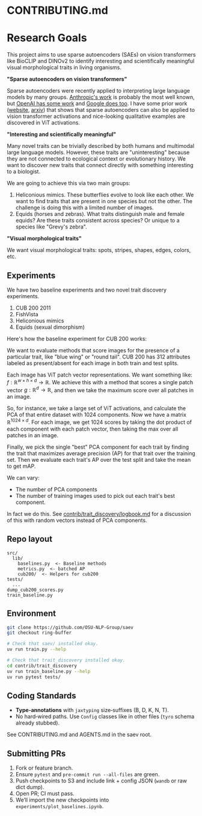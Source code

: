 # CONTRIBUTING.md

# Research Goals

This project aims to use sparse autoencoders (SAEs) on vision transformers like BioCLIP and DINOv2 to identify interesting and scientifically meaningful visual morphological traits in living organisms.

**"Sparse autoencoders on vision transformers"**

Sparse autoencoders were recently applied to interpreting large language models by many groups.
[Anthropic's work](https://transformer-circuits.pub/2024/scaling-monosemanticity/index.html) is probably the most well known, but [OpenAI has some work](https://cdn.openai.com/papers/sparse-autoencoders.pdf) and [Google does too](https://arxiv.org/abs/2408.05147).
I have some prior work ([website](https://osu-nlp-group.github.io/saev/), [arxiv](https://arxiv.org/abs/2502.06755))  that shows that sparse autoencoders can also be applied to vision transformer activations and nice-looking qualitative examples are discovered in ViT activations.

**"Interesting and scientifically meaningful"**

Many novel traits can be trivially described by both humans and multimodal large language models.
However, these traits are "uninteresting" because they are not connected to ecological context or evolutionary history.
We want to discover new traits that connect directly with something interesting to a biologist.

We are going to achieve this via two main groups:

1. Heliconious mimics. These butterflies evolve to look like each other. We want to find traits that are present in one species but not the other. The challenge is doing this with a limited number of images.
2. Equids (horses and zebras). What traits distinguish male and female equids? Are these traits consistent across species? Or unique to a species like "Grevy's zebra".

**"Visual morphological traits"**

We want visual morphological traits: spots, stripes, shapes, edges, colors, etc.

## Experiments

We have two baseline experiments and two novel trait discovery experiments.

1. CUB 200 2011
2. FishVista
3. Heliconious mimics
4. Equids (sexual dimorphism)

Here's how the baseline experiment for CUB 200 works:

We want to evaluate methods that score images for the presence of a particular trait, like "blue wing" or "round tail".
CUB 200 has 312 attributes labeled as present/absent for each image in both train and test splits.

Each image has ViT patch vector representations.
We want something like: $f : \mathbb{R}^{w \times h \times d} \rightarrow \mathbb{R}$.
We achieve this with a method that scores a single patch vector $g : \mathbb{R}^{d} \rightarrow \mathbb{R}$, and then we take the maximum score over all patches in an image.

So, for instance, we take a large set of ViT activations, and calculate the PCA of that entire dataset with 1024 components.
Now we have a matrix $\mathbb{R}^{1024 \times d}$.
For each image, we get 1024 scores by taking the dot product of each component with each patch vector, then taking the max over all patches in an image.

Finally, we pick the single "best" PCA component for each trait by finding the trait that maximizes average precision (AP) for that trait over the training set.
Then we evaluate each trait's AP over the test split and take the mean to get mAP.

We can vary:

* The number of PCA components
* The number of training images used to pick out each trait's best component.

In fact we do this.
See [contrib/trait_discovery/logbook.md](/contrib/trait_discovery/logbook.md) for a discussion of this with random vectors instead of PCA components.

## Repo layout

```
src/
  lib/
    baselines.py  <- Baseline methods
    metrics.py  <- batched AP
    cub200/  <- Helpers for cub200
tests/
  ...
dump_cub200_scores.py
train_baseline.py
```

## Environment

```sh
git clone https://github.com/OSU-NLP-Group/saev
git checkout ring-buffer

# Check that saev/ installed okay.
uv run train.py --help

# Check that trait_discovery installed okay.
cd contrib/trait_discovery
uv run train_baseline.py --help
uv run pytest tests/
```

## Coding Standards

* **Type‑annotations** with `jaxtyping` size‑suffixes (B, D, K, N, T).
* No hard‑wired paths. Use `Config` classes like in other files (`tyro` schema already stubbed).

See CONTRIBUTING.md and AGENTS.md in the saev root.

## Submitting PRs

1. Fork or feature branch.
2. Ensure `pytest` and `pre‑commit run --all-files` are green.
3. Push checkpoints to S3 and include link + config JSON (`wandb` or raw dict dump).
4. Open PR; CI must pass.
5. We’ll import the new checkpoints into `experiments/plot_baselines.ipynb`.

